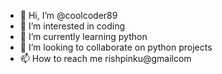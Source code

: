 - 👋 Hi, I’m @coolcoder89
- 👀 I’m interested in coding
- 🌱 I’m currently learning python
- 💞️ I’m looking to collaborate on python projects
- 📫 How to reach me rishpinku@gmailcom

